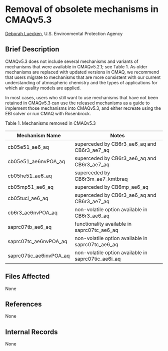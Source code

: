 # Removal of obsolete mechanisms in CMAQv5.3

[Deborah Luecken](mailto:luecken.deborah@epa.gov), U.S. Environmental Protection Agency

## Brief Description

CMAQv5.3 does not include several mechanisms and variants of mechanisms that were available in CMAQv5.2.1; see Table 1. As older mechanisms are replaced with updated versions in CMAQ, we recommend that users migrate to mechanisms that are more consistent with our current understanding of atmospheric chemistry and the types of applications for which air quality models are applied. 

In most cases, users who still want to use mechanisms that have not been retained in CMAQv5.3 can use the released mechanisms as a guide to implement those mechanisms into CMAQv5.3, and either recreate using the EBI solver or run CMAQ with Rosenbrock.  


Table 1. Mechanisms removed in CMAQv5.3 

|Mechanism Name| Notes |                                  
| ----------------------- | ------------------------------------------------------- |
|cb05e51_ae6_aq | superceded by CB6r3_ae6_aq and CB6r3_ae7_aq |
|cb05e51_ae6nvPOA_aq | superceded by CB6r3_ae6_aq and CB6r3_ae7_aq |
|cb05he51_ae6_aq | superceded by CB6r3m_ae7_kmtbraq |
|cb05mp51_ae6_aq | superceded by CB6mp_ae6_aq |
|cb05tucl_ae6_aq | superceded by CB6r3_ae6_aq and CB6r3_ae7_aq|
|cb6r3_ae6nvPOA_aq | non-volatile option available in CB6r3_ae6_aq |
|saprc07tb_ae6_aq | functionality available in saprc07tc_ae6_aq|
|saprc07tc_ae6nvPOA_aq | non-volatile option available  in saprc07tc_ae6_aq|
|saprc07tic_ae6invPOA_aq | non-volatile option available in saprc07tic_ae6i_aq|


## Files Affected
None

## References
None

## Internal Records
None


